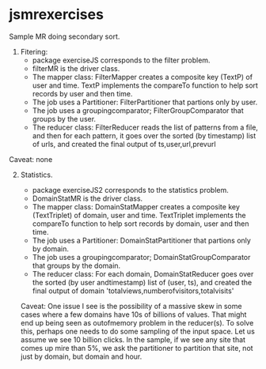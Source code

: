 # jsmrexercises

Sample MR doing secondary sort. 

1. Fitering: 
   - package exerciseJS corresponds to the filter problem. 
   - filterMR is the driver class. 
   - The mapper class: FilterMapper creates a composite key (TextP) of user and time. TextP implements the compareTo 
      function to help sort records by user and then time.
   - The job uses a Partitioner: FilterPartitioner that partions only by user.
   - The job uses a groupingcomparator; FilterGroupComparator that groups by the user.  
   - The reducer class: FilterReducer reads the list of patterns from a file, and then for each pattern,
      it goes over the sorted (by timestamp) list of urls, and created the final output of ts,user,url,prevurl
 
 Caveat: none

2. Statistics.
   - package exerciseJS2 corresponds to the statistics problem. 
   - DomainStatMR is the driver class. 
   - The mapper class: DomainStatMapper creates a composite key (TextTriplet) of domain, user and time. TextTriplet
      implements the compareTo function to help sort records by domain, user and then time.
   - The job uses a Partitioner: DomainStatPartitioner that partions only by domain.
   - The job uses a groupingcomparator; DomainStatGroupComparator that groups by the domain.  
   - The reducer class: For each domain, DomainStatReducer goes over the sorted (by user andtimestamp) list of (user, ts), and created the final output of domain 'totalviews,numberofvisitors,totalvisits'
   
   Caveat: One issue I see is the possibility of a massive skew in some cases where a few domains have 10s of billions of values. That might end up being seen as outofmemory problem in the reducer(s). To solve this, perhaps one needs to do some sampling of the input space. Let us assume we see 10 billion clicks. In the sample, if we see any site that comes up mire than 5%, we ask the partitioner to partition that site, not just by domain, but domain and hour.
